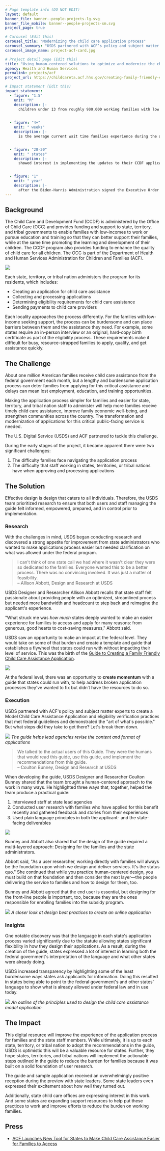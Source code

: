 ```yaml
---
# Page template info (DO NOT EDIT)
layout: default
banner_file: banner--people-projects-lg.svg
banner_file_mobile: banner--people-projects-sm.svg
project_page: true

# Carousel (Edit this)
carousel_title: "Modernizing the child care application process"
carousel_summary: "USDS partnered with ACF’s policy and subject matter experts to create a Model Child Care Assistance Application and eligibility verification practices that met federal guidelines and demonstrated the “art of what’s possible."
carousel_image_name: project-acf-card.jpg

# Project detail page (Edit this)
title: "Using human-centered solutions to optimize and modernize the child care application process"
agency: Health and Human Services
permalink: projects/acf
project_url: https://childcareta.acf.hhs.gov/creating-family-friendly-child-care-assistance-application

# Impact statement (Edit this)
impact_statement:
  - figure: "1.5"
    unit: "M"
    description: |-
      children under 13 from roughly 900,000 working families with low income are served by the Child Care and Development Fund (CCDF) each month [*Source*](https://www.acf.hhs.gov/occ/fact-sheet/characteristics-families-served-child-care-and-development-fund-ccdf-based)

      
  - figure: "4+"
    unit: " weeks"
    description: |-
      is the average current wait time families experience during the application process. The Guide to Creating a Family Friendly Child Care Assistance Application aims to reduce this waiting period *Source: USDS research*


  - figure: "20-30"
    unit: " states"
    description: |-
      showed interest in implementing the updates to their CCDF applications after presenting the guide at the State and Territory Administrators Meeting *Source: USDS research*


  - figure: "1"
    unit: " year"
    description: |-
      after the Biden-Harris Administration signed the Executive Order on Improving Customer Experience and Service Delivery for the American People, the Guide to Creating a Family Friendly Child Care Assistance Application was released [*Source*](https://www.whitehouse.gov/briefing-room/presidential-actions/2021/12/13/executive-order-on-transforming-federal-customer-experience-and-service-delivery-to-rebuild-trust-in-government/)
---
```


## Background

The Child Care and Development Fund (CCDF) is administered by the Office of Child Care (OCC) and provides funding and support to state, territory, and tribal governments to enable families with low-incomes to work or pursue education and training so that they can better support their families, while at the same time promoting the learning and development of their children. The CCDF program also provides funding to enhance the quality of child care for all children. The OCC is part of the Department of Health and Human Services Administration for Children and Families (ACF).


![](../images/project-acf-icons.jpg)


Each state, territory, or tribal nation administers the program for its residents, which includes:
- Creating an application for child care assistance
- Collecting and processing applications
- Determining eligibility requirements for child care assistance
- Sending payments to child care providers

Each locality approaches the process differently. For the families with low-income seeking support, the process can be burdensome and can place barriers between them and the assistance they need. For example, some states require an in-person interview or an original, hard-copy birth certificate as part of the eligibility process. These requirements make it difficult for busy, resource-strapped families to apply, qualify, and get assistance quickly.


## The Challenge

About one million American families receive child care assistance from the federal government each month, but a lengthy and burdensome application process can deter families from applying for this critical assistance and delays can mean lost employment, education, and training opportunities.

Making the application process simpler for families and easier for state, territory, and tribal nation staff to administer will help more families receive timely child care assistance, improve family economic well-being, and strengthen communities across the country. The transformation and modernization of applications for this critical public-facing service is needed.

The U.S. Digital Service (USDS) and ACF partnered to tackle this challenge.

During the early stages of the project, it became apparent there were two significant challenges: 
1.	The difficulty families face navigating the application process
2.	The difficulty that staff working in states, territories, or tribal nations have when approving and processing applications


## The Solution

Effective design is design that caters to all individuals. Therefore, the USDS team prioritized research to ensure that both users and staff managing the guide felt informed, empowered, prepared, and in control prior to implementation.


### Research

With the challenges in mind, USDS began conducting research and discovered a strong appetite for improvement from state administrators who wanted to make applications process easier but needed clarification on what was allowed under the federal program.

<blockquote class="pullquote" markdown="1">
I can't think of one state call we had where it wasn't clear they were so dedicated to the families. Everyone wanted this to be a better process. There was no convincing involved. It was just a matter of feasibility.
 <footer>– Allison Abbott, Design and Research at USDS</footer>
</blockquote>

USDS Designer and Researcher Allison Abbott recalls that state staff felt passionate about providing people with an optimized, streamlined process but needed more bandwidth and headcount to step back and reimagine the applicant's experience. 

"What struck me was *how much* states deeply wanted to make an easier experience for families to access and apply for many reasons: from generous, good hearts to cost-saving measures," Abbott said.

USDS saw an opportunity to make an impact at the federal level. They would take on some of that burden and create a template and guide that establishes a flywheel that states could run with without impacting their level of service. This was the birth of the [Guide to Creating a Family Friendly Child Care Assistance Application](https://childcareta.acf.hhs.gov/creating-family-friendly-child-care-assistance-application).


![](../images/project-acf-value-momentum.jpg)


At the federal level, there was an opportunity to **create momentum** with a guide that states could run with, to help address broken application processes they've wanted to fix but didn’t have the resources to do so.


### Execution

USDS partnered with ACF's policy and subject matter experts to create a Model Child Care Assistance Application and eligibility verification practices that met federal guidelines and demonstrated the "art of what's possible." But what steps did they take to get there? Let's break them down.

![](../images/project-acf-mockup.jpg)
*The guide helps lead agencies revise the content and format of applications*

<blockquote class="pullquote" markdown="1">
We talked to the actual users of this Guide. They were the humans that would read this guide, use this guide, and implement the recommendations from this guide.
 <footer>– Coulton Bunney, Design and Research at USDS</footer>
</blockquote>

When developing the guide, USDS Designer and Researcher Coulton Bunney shared that the team brought a human-centered approach to the work in many ways. He highlighted three ways that, together, helped the team produce a practical guide: 
1.	Interviewed staff at state lead agencies   
2.	Conducted user research with families who have applied for this benefit recently and gathered feedback and stories from their experiences  
3.	Used plain language principles in both the applicant- and the state-facing deliverables 


![](../images/project-acf-value-users.jpg)


Bunney and Abbott also shared that the design of the guide required a multi-layered approach: Designing for the families and the state administrators.

Abbott said, "As a user researcher, working directly with families will always be the foundation upon which we design and deliver services. It's the status quo." She continued that while you practice human-centered design, you must build on that foundation and then consider the next layer—the people delivering the service to families and how to design for them, too. 

Bunney and Abbott agreed that the end user is essential, but designing for the front-line people is important, too, because they are the ones responsible for enrolling families into the subsidy program.

![](../images/project-acf-mockup.jpg)
*A closer look at design best practices to create an online application*


### Insights

One notable discovery was that the language in each state's application process varied significantly due to the statute allowing states significant flexibility in how they design their applications. As a result, during the creation of the guide, states expressed a lot of interest in learning both the federal government's interpretation of the language and what other states were already doing. 

USDS increased transparency by highlighting some of the least burdensome ways states ask applicants for information. Doing this resulted in states being able to point to the federal government's and other states' language to show what is already allowed under federal law and in use today. 


![](../images/project-acf-mockup3.jpg)
*An outline of the principles used to design the child care assistance model application*


## The Impact

This digital resource will improve the experience of the application process for families and the state staff members. While ultimately, it is up to each state, territory, or tribal nation to adopt the recommendations in the guide, USDS is optimistic this will be a valuable resource for states. Further, they hope states, territories, and tribal nations will implement the actionable steps outlined in the guide to reduce the burden for families because it was built on a solid foundation of user research. 

The guide and sample application received an overwhelmingly positive reception during the preview with state leaders. Some state leaders even expressed their excitement about how well they turned out.

Additionally, state child care offices are expressing interest in this work. And some states are expanding support resources to help put these practices to work and improve efforts to reduce the burden on working families.


## Press

- [ACF Launches New Tool for States to Make Child Care Assistance Easier for Families to Access](https://www.acf.hhs.gov/media/press/2022/media/acf-launches-new-tool-states-make-child-care-assistance-easier-families)
